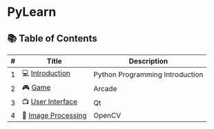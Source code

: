 # PyLearn


## 📚 Table of Contents

| # | Title                                       | Description                     |
| - | ------------------------------------------- | ------------------------------- |
| 1 | 💻 [Introduction](./Introduction/)        | Python Programming Introduction |
| 2 | 🎮 [Game](./Game/)                        | Arcade               |
| 3 | 📺 [User Interface](./UserInterface/)     | Qt                |
| 4 | 🎨 [Image Processing](./4.ImageProcessing/) | OpenCV              |
